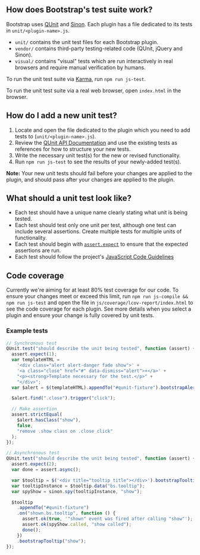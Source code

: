 ## How does Bootstrap's test suite work?

Bootstrap uses [QUnit](https://qunitjs.com/) and [Sinon](https://sinonjs.org/). Each plugin has a file dedicated to its tests in `unit/<plugin-name>.js`.

- `unit/` contains the unit test files for each Bootstrap plugin.
- `vendor/` contains third-party testing-related code (QUnit, jQuery and Sinon).
- `visual/` contains "visual" tests which are run interactively in real browsers and require manual verification by humans.

To run the unit test suite via [Karma](https://karma-runner.github.io/), run `npm run js-test`.

To run the unit test suite via a real web browser, open `index.html` in the browser.

## How do I add a new unit test?

1. Locate and open the file dedicated to the plugin which you need to add tests to (`unit/<plugin-name>.js`).
2. Review the [QUnit API Documentation](https://api.qunitjs.com/) and use the existing tests as references for how to structure your new tests.
3. Write the necessary unit test(s) for the new or revised functionality.
4. Run `npm run js-test` to see the results of your newly-added test(s).

**Note:** Your new unit tests should fail before your changes are applied to the plugin, and should pass after your changes are applied to the plugin.

## What should a unit test look like?

- Each test should have a unique name clearly stating what unit is being tested.
- Each test should test only one unit per test, although one test can include several assertions. Create multiple tests for multiple units of functionality.
- Each test should begin with [`assert.expect`](https://api.qunitjs.com/assert/expect/) to ensure that the expected assertions are run.
- Each test should follow the project's [JavaScript Code Guidelines](https://github.com/twbs/bootstrap/blob/master/CONTRIBUTING.md#js)

## Code coverage

Currently we're aiming for at least 80% test coverage for our code. To ensure your changes meet or exceed this limit, run `npm run js-compile && npm run js-test` and open the file in `js/coverage/lcov-report/index.html` to see the code coverage for each plugin. See more details when you select a plugin and ensure your change is fully covered by unit tests.

### Example tests

```js
// Synchronous test
QUnit.test("should describe the unit being tested", function (assert) {
  assert.expect(1);
  var templateHTML =
    '<div class="alert alert-danger fade show">' +
    '<a class="close" href="#" data-dismiss="alert">×</a>' +
    "<p><strong>Template necessary for the test.</p>" +
    "</div>";
  var $alert = $(templateHTML).appendTo("#qunit-fixture").bootstrapAlert();

  $alert.find(".close").trigger("click");

  // Make assertion
  assert.strictEqual(
    $alert.hasClass("show"),
    false,
    "remove .show class on .close click"
  );
});

// Asynchronous test
QUnit.test("should describe the unit being tested", function (assert) {
  assert.expect(2);
  var done = assert.async();

  var $tooltip = $('<div title="tooltip title"></div>').bootstrapTooltip();
  var tooltipInstance = $tooltip.data("bs.tooltip");
  var spyShow = sinon.spy(tooltipInstance, "show");

  $tooltip
    .appendTo("#qunit-fixture")
    .on("shown.bs.tooltip", function () {
      assert.ok(true, '"shown" event was fired after calling "show"');
      assert.ok(spyShow.called, "show called");
      done();
    })
    .bootstrapTooltip("show");
});
```
